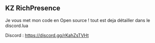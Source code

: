 ## KZ RichPresence

Je vous met mon code en Open source ! tout est deja détailler dans le discord.lua


Discord : https://discord.gg/rKahZsTVHt
